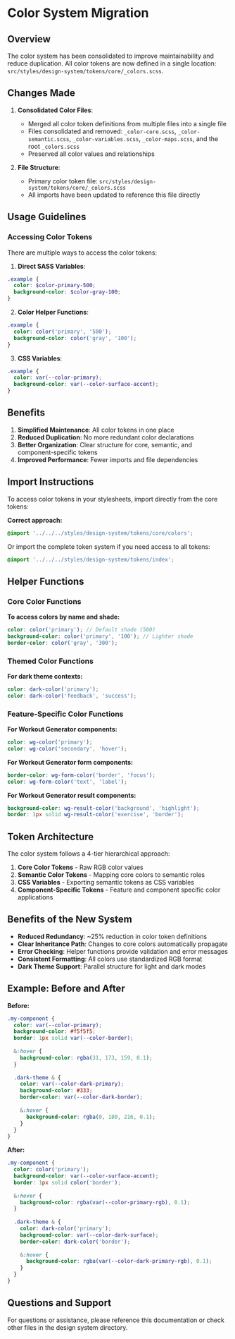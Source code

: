 # Color System Migration

## Overview

The color system has been consolidated to improve maintainability and reduce duplication. All color tokens are now defined in a single location: `src/styles/design-system/tokens/core/_colors.scss`.

## Changes Made

1. **Consolidated Color Files**:
   - Merged all color token definitions from multiple files into a single file
   - Files consolidated and removed: `_color-core.scss`, `_color-semantic.scss`, `_color-variables.scss`, `_color-maps.scss`, and the root `_colors.scss`
   - Preserved all color values and relationships

2. **File Structure**:
   - Primary color token file: `src/styles/design-system/tokens/core/_colors.scss`
   - All imports have been updated to reference this file directly

## Usage Guidelines

### Accessing Color Tokens

There are multiple ways to access the color tokens:

1. **Direct SASS Variables**:
```scss
.example {
  color: $color-primary-500;
  background-color: $color-gray-100;
}
```

2. **Color Helper Functions**:
```scss
.example {
  color: color('primary', '500');
  background-color: color('gray', '100');
}
```

3. **CSS Variables**:
```scss
.example {
  color: var(--color-primary);
  background-color: var(--color-surface-accent);
}
```

## Benefits

1. **Simplified Maintenance**: All color tokens in one place
2. **Reduced Duplication**: No more redundant color declarations
3. **Better Organization**: Clear structure for core, semantic, and component-specific tokens
4. **Improved Performance**: Fewer imports and file dependencies

## Import Instructions

To access color tokens in your stylesheets, import directly from the core tokens:

**Correct approach:**
```scss
@import '../../../styles/design-system/tokens/core/colors';
```

Or import the complete token system if you need access to all tokens:

```scss
@import '../../../styles/design-system/tokens/index';
```

## Helper Functions

### Core Color Functions

**To access colors by name and shade:**
```scss
color: color('primary'); // Default shade (500)
background-color: color('primary', '100'); // Lighter shade
border-color: color('gray', '300');
```

### Themed Color Functions

**For dark theme contexts:**
```scss
color: dark-color('primary');
color: dark-color('feedback', 'success');
```

### Feature-Specific Color Functions

**For Workout Generator components:**
```scss
color: wg-color('primary');
color: wg-color('secondary', 'hover');
```

**For Workout Generator form components:**
```scss
border-color: wg-form-color('border', 'focus');
color: wg-form-color('text', 'label');
```

**For Workout Generator result components:**
```scss
background-color: wg-result-color('background', 'highlight');
border: 1px solid wg-result-color('exercise', 'border');
```

## Token Architecture

The color system follows a 4-tier hierarchical approach:

1. **Core Color Tokens** - Raw RGB color values
2. **Semantic Color Tokens** - Mapping core colors to semantic roles
3. **CSS Variables** - Exporting semantic tokens as CSS variables
4. **Component-Specific Tokens** - Feature and component specific color applications

## Benefits of the New System

- **Reduced Redundancy**: ~25% reduction in color token definitions
- **Clear Inheritance Path**: Changes to core colors automatically propagate
- **Error Checking**: Helper functions provide validation and error messages
- **Consistent Formatting**: All colors use standardized RGB format
- **Dark Theme Support**: Parallel structure for light and dark modes

## Example: Before and After

**Before:**
```scss
.my-component {
  color: var(--color-primary);
  background-color: #f5f5f5;
  border: 1px solid var(--color-border);
  
  &:hover {
    background-color: rgba(31, 173, 159, 0.1);
  }
  
  .dark-theme & {
    color: var(--color-dark-primary);
    background-color: #333;
    border-color: var(--color-dark-border);
    
    &:hover {
      background-color: rgba(0, 180, 216, 0.1);
    }
  }
}
```

**After:**
```scss
.my-component {
  color: color('primary');
  background-color: var(--color-surface-accent);
  border: 1px solid color('border');
  
  &:hover {
    background-color: rgba(var(--color-primary-rgb), 0.1);
  }
  
  .dark-theme & {
    color: dark-color('primary');
    background-color: var(--color-dark-surface);
    border-color: dark-color('border');
    
    &:hover {
      background-color: rgba(var(--color-dark-primary-rgb), 0.1);
    }
  }
}
```

## Questions and Support

For questions or assistance, please reference this documentation or check other files in the design system directory. 